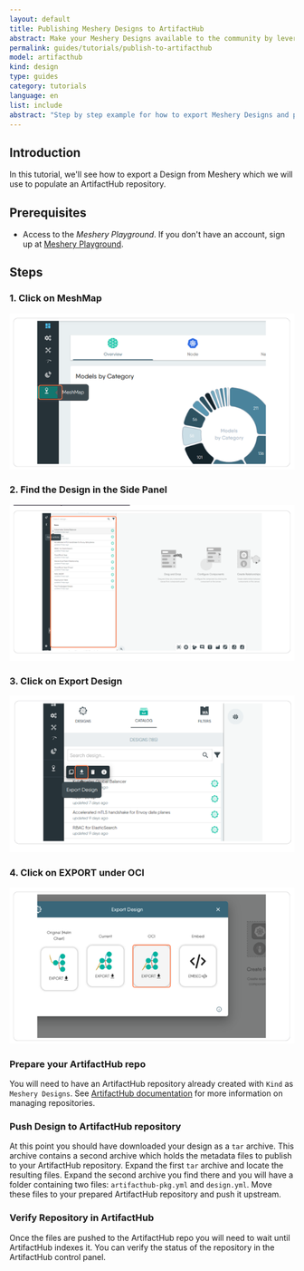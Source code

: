 ```yaml
---
layout: default
title: Publishing Meshery Designs to ArtifactHub
abstract: Make your Meshery Designs available to the community by leveraging ArtifactHub
permalink: guides/tutorials/publish-to-artifacthub
model: artifacthub
kind: design
type: guides
category: tutorials
language: en
list: include
abstract: "Step by step example for how to export Meshery Designs and publish them to an ArtifactHub repository."
---
```


## Introduction

In this tutorial, we'll see how to export a Design from Meshery which we will use to populate an ArtifactHub repository.

## Prerequisites

- Access to the _Meshery Playground_. If you don't have an account, sign up at [Meshery Playground](https://playground.meshery.io/).

## Steps

### 1. Click on MeshMap
![](./publish-to-artifacthub/2024-07-30_1.png)


### 2. Find the Design in the Side Panel
![](./publish-to-artifacthub/2024-07-30_2.png)


### 3. Click on Export Design
![](./publish-to-artifacthub/2024-07-30_3.png)


### 4. Click on EXPORT under OCI
![](./publish-to-artifacthub/2024-07-30_4.png)

### Prepare your ArtifactHub repo
You will need to have an ArtifactHub repository already created with `Kind` as `Meshery Designs`. See [ArtifactHub documentation](https://artifacthub.io/docs/topics/repositories/meshery-designs/) for more information on managing repositories.

### Push Design to ArtifactHub repository
At this point you should have downloaded your design as a `tar` archive. This archive contains a second archive which holds the metadata files to publish to your ArtifactHub repository. Expand the first `tar` archive and locate the resulting files. Expand the second archive you find there and you will have a folder containing two files: `artifacthub-pkg.yml` and `design.yml`. Move these files to your prepared ArtifactHub repository and push it upstream.

### Verify Repository in ArtifactHub
Once the files are pushed to the ArtifactHub repo you will need to wait until ArtifactHub indexes it. You can verify the status of the repository in the ArtifactHub control panel.